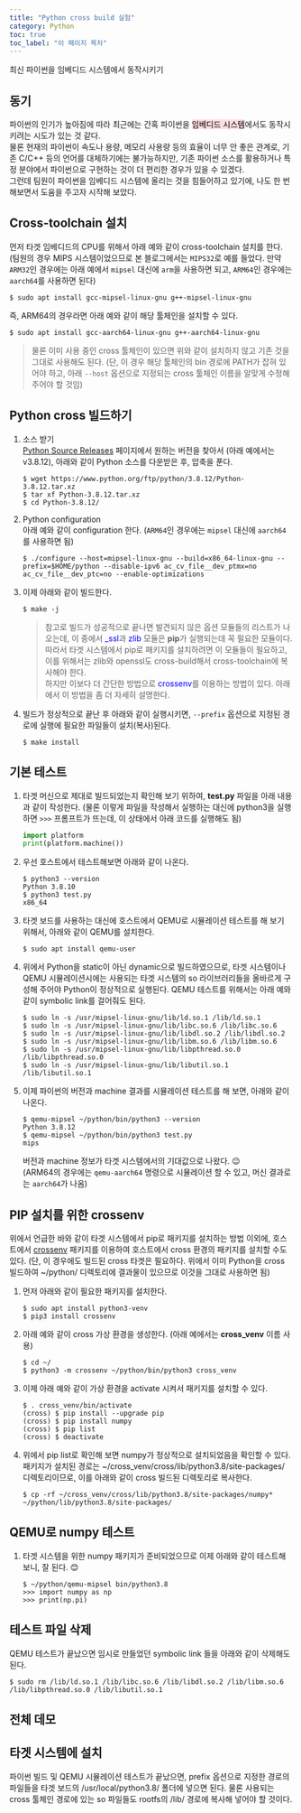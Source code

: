 ```yaml
---
title: "Python cross build 실험"
category: Python
toc: true
toc_label: "이 페이지 목차"
---
```


최신 파이썬을 임베디드 시스템에서 동작시키기

## 동기
파이썬의 인기가 높아짐에 따라 최근에는 간혹 파이썬을 <mark style='background-color: #ffdce0'>임베디드 시스템</mark>에서도 동작시키려는 시도가 있는 것 같다.  
물론 현재의 파이썬이 속도나 용량, 메모리 사용량 등의 효율이 너무 안 좋은 관계로, 기존 C/C++ 등의 언어를 대체하기에는 불가능하지만, 기존 파이썬 소스를 활용하거나 특정 분야에서 파이썬으로 구현하는 것이 더 편리한 경우가 있을 수 있겠다.  
그런데 팀원이 파이썬을 임베디드 시스템에 올리는 것을 힘들어하고 있기에, 나도 한 번 해보면서 도움을 주고자 시작해 보았다.

## Cross-toolchain 설치
먼저 타겟 임베디드의 CPU를 위해서 아래 예와 같이 cross-toolchain 설치를 한다. (팀원의 경우 MIPS 시스템이었으므로 본 블로그에서는 `MIPS32`로 예를 들었다. 만약 `ARM32`인 경우에는 아래 예에서 `mipsel` 대신에 `arm`을 사용하면 되고, `ARM64`인 경우에는 `aarch64`를 사용하면 된다)
```shell
$ sudo apt install gcc-mipsel-linux-gnu g++-mipsel-linux-gnu
```
즉, ARM64의 경우라면 아래 예와 같이 해당 툴체인을 설치할 수 있다.
```shell
$ sudo apt install gcc-aarch64-linux-gnu g++-aarch64-linux-gnu
```
> 물론 이미 사용 중인 cross 툴체인이 있으면 위와 같이 설치하지 않고 기존 것을 그대로 사용해도 된다. (단, 이 경우 해당 툴체인의 bin 경로에 PATH가 잡혀 있어야 하고, 아래 `--host` 옵션으로 지정되는 cross 툴체인 이름을 알맞게 수정해 주어야 할 것임)

## Python cross 빌드하기
1. 소스 받기  
   [Python Source Releases](https://www.python.org/downloads/source/) 페이지에서 원하는 버전을 찾아서 (아래 예에서는 v3.8.12), 아래와 같이 Python 소스를 다운받은 후, 압축을 푼다. 
   ```shell
   $ wget https://www.python.org/ftp/python/3.8.12/Python-3.8.12.tar.xz
   $ tar xf Python-3.8.12.tar.xz
   $ cd Python-3.8.12/
   ```
1. Python configuration  
   아래 예와 같이 configuration 한다. (`ARM64`인 경우에는 `mipsel` 대신에 `aarch64`를 사용하면 됨)
   ```shell
   $ ./configure --host=mipsel-linux-gnu --build=x86_64-linux-gnu --prefix=$HOME/python --disable-ipv6 ac_cv_file__dev_ptmx=no ac_cv_file__dev_ptc=no --enable-optimizations
   ```
1. 이제 아래와 같이 빌드한다.  
   ```shell
   $ make -j
   ```
   > 참고로 빌드가 성공적으로 끝나면 발견되지 않은 옵션 모듈들의 리스트가 나오는데, 이 중에서 <font color=blue>_ssl</font>과 <font color=blue>zlib</font> 모듈은 **pip**가 실행되는데 꼭 필요한 모듈이다. 따라서 타겟 시스템에서 pip로 패키지를 설치하려면 이 모듈들이 필요하고, 이를 위해서는 zlib와 openssl도 cross-build해서 cross-toolchain에 복사해야 한다.  
   하지만 이보다 더 간단한 방법으로 <font color=blue>crossenv</font>를 이용하는 방법이 있다. 아래에서 이 방법을 좀 더 자세히 설명한다.
1. 빌드가 정상적으로 끝난 후 아래와 같이 실행시키면, `--prefix` 옵션으로 지정된 경로에 실행에 필요한 파일들이 설치(복사)된다.
   ```shell
   $ make install
   ```

## 기본 테스트
1. 타겟 머신으로 제대로 빌드되었는지 확인해 보기 위하여, **test.py** 파일을 아래 내용과 같이 작성한다. (물론 이렇게 파일을 작성해서 실행하는 대신에 python3을 실행하면 `>>>` 프롬프트가 뜨는데, 이 상태에서 아래 코드를 실행해도 됨)
   ```python
   import platform
   print(platform.machine())
    ```
1. 우선 호스트에서 테스트해보면 아래와 같이 나온다.
   ```shell
   $ python3 --version
   Python 3.8.10
   $ python3 test.py
   x86_64
   ```
1. 타겟 보드를 사용하는 대신에 호스트에서 QEMU로 시뮬레이션 테스트를 해 보기 위해서, 아래와 같이 QEMU를 설치한다.
   ```shell
   $ sudo apt install qemu-user
   ```
1. 위에서 Python을 static이 아닌 dynamic으로 빌드하였으므로, 타겟 시스템이나 QEMU 시뮬레이션시에는 사용되는 타겟 시스템의 so 라이브러리들을 올바르게 구성해 주어야 Python이 정상적으로 실행된다. QEMU 테스트를 위해서는 아래 예와 같이 symbolic link를 걸어줘도 된다.
   ```shell
   $ sudo ln -s /usr/mipsel-linux-gnu/lib/ld.so.1 /lib/ld.so.1
   $ sudo ln -s /usr/mipsel-linux-gnu/lib/libc.so.6 /lib/libc.so.6
   $ sudo ln -s /usr/mipsel-linux-gnu/lib/libdl.so.2 /lib/libdl.so.2
   $ sudo ln -s /usr/mipsel-linux-gnu/lib/libm.so.6 /lib/libm.so.6
   $ sudo ln -s /usr/mipsel-linux-gnu/lib/libpthread.so.0 /lib/libpthread.so.0
   $ sudo ln -s /usr/mipsel-linux-gnu/lib/libutil.so.1 /lib/libutil.so.1
   ```
1. 이제 파이썬의 버전과 machine 결과를 시뮬레이션 테스트를 해 보면, 아래와 같이 나온다.
   ```shell
   $ qemu-mipsel ~/python/bin/python3 --version
   Python 3.8.12
   $ qemu-mipsel ~/python/bin/python3 test.py
   mips
   ```
   버전과 machine 정보가 타겟 시스템에서의 기대값으로 나왔다. 😉  
   (ARM64의 경우에는 `qemu-aarch64` 명령으로 시뮬레이션 할 수 있고, 머신 결과로는 `aarch64`가 나옴)

## PIP 설치를 위한 crossenv
위에서 언급한 바와 같이 타겟 시스템에서 pip로 패키지를 설치하는 방법 이외에, 호스트에서 [crossenv](https://github.com/benfogle/crossenv) 패키지를 이용하여 호스트에서 cross 환경의 패키지를 설치할 수도 있다. (단, 이 경우에도 빌드된 cross 타겟은 필요하다. 위에서 이미 Python을 cross 빌드하여 ~/python/ 디렉토리에 결과물이 있으므로 이것을 그대로 사용하면 됨)
1. 먼저 아래와 같이 필요한 패키지를 설치한다.
   ```shell
   $ sudo apt install python3-venv
   $ pip3 install crossenv
   ```
1. 아래 예와 같이 cross 가상 환경을 생성한다. (아래 예에서는 **cross_venv** 이름 사용)
   ```shell
   $ cd ~/
   $ python3 -m crossenv ~/python/bin/python3 cross_venv
   ```
1. 이제 아래 예와 같이 가상 환경을 activate 시켜서 패키지를 설치할 수 있다.
   ```shell
   $ . cross_venv/bin/activate
   (cross) $ pip install --upgrade pip
   (cross) $ pip install numpy
   (cross) $ pip list
   (cross) $ deactivate
   ```
1. 위에서 pip list로 확인해 보면 numpy가 정상적으로 설치되었음을 확인할 수 있다. 패키지가 설치된 경로는 ~/cross_venv/cross/lib/python3.8/site-packages/ 디렉토리이므로, 이를 아래와 같이 cross 빌드된 디렉토리로 복사한다.
   ```shell
   $ cp -rf ~/cross_venv/cross/lib/python3.8/site-packages/numpy* ~/python/lib/python3.8/site-packages/
   ```

## QEMU로 numpy 테스트
1. 타겟 시스템을 위한 numpy 패키지가 준비되었으므로 이제 아래와 같이 테스트해 보니, 잘 된다. 😊
   ```shell
   $ ~/python/qemu-mipsel bin/python3.8
   >>> import numpy as np
   >>> print(np.pi)
   ```

## 테스트 파일 삭제
QEMU 테스트가 끝났으면 임시로 만들었던 symbolic link 들을 아래와 같이 삭제해도 된다.
```shell
$ sudo rm /lib/ld.so.1 /lib/libc.so.6 /lib/libdl.so.2 /lib/libm.so.6 /lib/libpthread.so.0 /lib/libutil.so.1
```

## 전체 데모
<head>
  <link rel="stylesheet" type="text/css" href="/assets/css/asciinema-player.css"/>
</head>
<div id="python_cross_build"></div>
<script src="/assets/js/asciinema-player.js"></script>
<script>AsciinemaPlayer.create('/assets/cast/python_cross_build.cast', document.getElementById('python_cross_build'), {cols: 134, rows: 25, poster: 'npt:3:55', fit: false, terminalFontSize: "medium", terminalFontFamily: "D2 Coding"});</script>

## 타겟 시스템에 설치
파이썬 빌드 및 QEMU 시뮬레이션 테스트가 끝났으면, prefix 옵션으로 지정한 경로의 파일들을 타겟 보드의 /usr/local/python3.8/ 폴더에 넣으면 된다. 물론 사용되는 cross 툴체인 경로에 있는 so 파일들도 rootfs의 /lib/ 경로에 복사해 넣어야 할 것이다.
